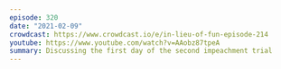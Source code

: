 ```yaml
---
episode: 320
date: "2021-02-09"
crowdcast: https://www.crowdcast.io/e/in-lieu-of-fun-episode-214
youtube: https://www.youtube.com/watch?v=AAobz87tpeA
summary: Discussing the first day of the second impeachment trial
---
```

